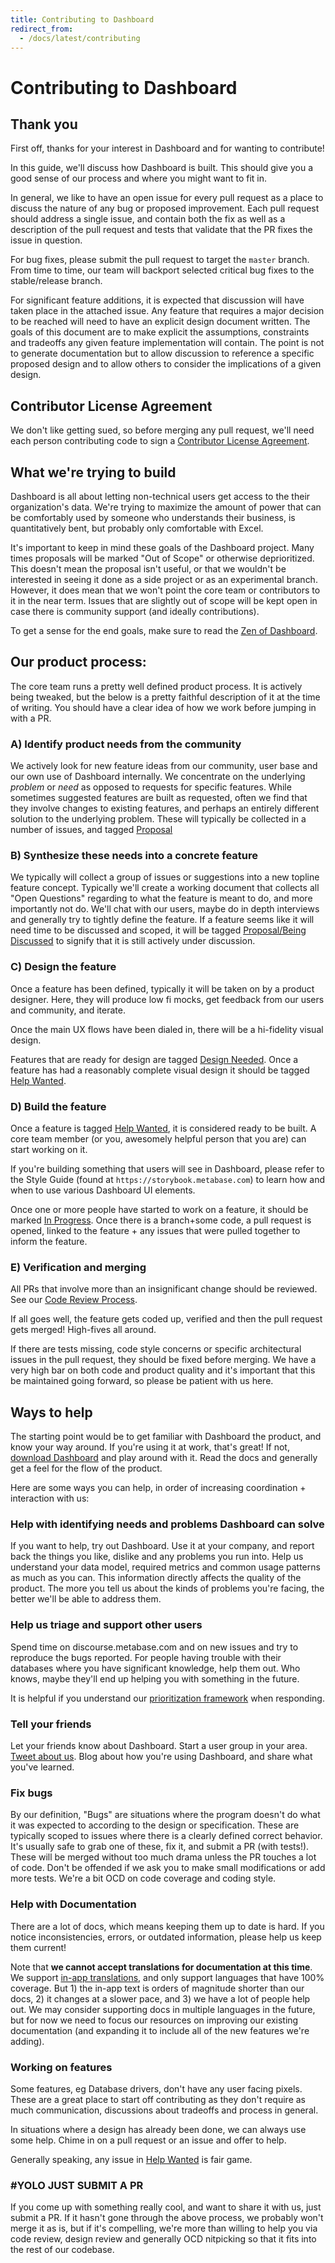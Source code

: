 ```yaml
---
title: Contributing to Dashboard
redirect_from:
  - /docs/latest/contributing
---
```


# Contributing to Dashboard

## Thank you

First off, thanks for your interest in Dashboard and for wanting to contribute!

In this guide, we'll discuss how Dashboard is built. This should give you a good sense of our process and where you might want to fit in.

In general, we like to have an open issue for every pull request as a place to discuss the nature of any bug or proposed improvement. Each pull request should address a single issue, and contain both the fix as well as a description of the pull request and tests that validate that the PR fixes the issue in question.

For bug fixes, please submit the pull request to target the `master` branch. From time to time, our team will backport selected critical bug fixes to the stable/release branch.

For significant feature additions, it is expected that discussion will have taken place in the attached issue. Any feature that requires a major decision to be reached will need to have an explicit design document written. The goals of this document are to make explicit the assumptions, constraints and tradeoffs any given feature implementation will contain. The point is not to generate documentation but to allow discussion to reference a specific proposed design and to allow others to consider the implications of a given design.

## Contributor License Agreement

We don't like getting sued, so before merging any pull request, we'll need each person contributing code to sign a [Contributor License Agreement](https://docs.google.com/a/metabase.com/forms/d/1oV38o7b9ONFSwuzwmERRMi9SYrhYeOrkbmNaq9pOJ_E/viewform).

## What we're trying to build

Dashboard is all about letting non-technical users get access to the their organization's data. We're trying to maximize the amount of power that can be comfortably used by someone who understands their business, is quantitatively bent, but probably only comfortable with Excel.

It's important to keep in mind these goals of the Dashboard project. Many times
proposals will be marked "Out of Scope" or otherwise deprioritized. This doesn't mean the proposal isn't useful, or that we wouldn't be interested in seeing it done as a side project or as an experimental branch. However, it does mean that we won't point the core team or contributors to it in the near term. Issues that are slightly out of scope will be kept open in case there is community support (and ideally contributions).

To get a sense for the end goals, make sure to read the [Zen of Dashboard](https://github.com/metabase/metabase/blob/master/zen.md).

## Our product process:

The core team runs a pretty well defined product process. It is actively being tweaked, but the below is a pretty faithful description of it at the time of writing. You should have a clear idea of how we work before jumping in with a PR.

### A) Identify product needs from the community

We actively look for new feature ideas from our community, user base and our own use of Dashboard internally. We concentrate on the underlying *problem* or *need*  as opposed to requests for specific features. While sometimes suggested features are built as requested, often we find that they involve changes to existing features, and perhaps an entirely different solution to the underlying problem. These will typically be collected in a number of issues, and tagged [Proposal](https://github.com/metabase/metabase/labels/.Proposal)

### B) Synthesize these needs into a concrete feature

We typically will collect a group of issues or suggestions into a new topline feature concept. Typically we'll create a working document that collects all "Open Questions" regarding to what the feature is meant to do, and more importantly not do. We'll chat with our users, maybe do in depth interviews and generally try to tightly define the feature. If a feature seems like it will need time to be discussed and scoped, it will be tagged [Proposal/Being Discussed](https://github.com/metabase/metabase/labels/.Proposal%2FBeing%20Discussed) to signify that it is still actively under discussion.

### C) Design the feature

Once a feature has been defined, typically it will be taken on by a product designer. Here, they will produce low fi mocks, get feedback from our users and community, and iterate.

Once the main UX flows have been dialed in, there will be a hi-fidelity visual design.

Features that are ready for design are tagged [Design Needed](https://github.com/metabase/metabase/labels/.Design%20Needed). Once a feature has had a reasonably complete visual design it should be tagged [Help Wanted](https://github.com/metabase/metabase/labels/.Help%20Wanted).

### D) Build the feature

Once a feature is tagged [Help Wanted](https://github.com/metabase/metabase/labels/.Help%20Wanted), it is considered ready to be built. A core team member (or you, awesomely helpful person that you are) can start working on it.

If you're building something that users will see in Dashboard, please refer to the Style Guide (found at `https://storybook.metabase.com`) to learn how and when to use various Dashboard UI elements.

Once one or more people have started to work on a feature, it should be marked [In Progress](https://github.com/metabase/metabase/labels/.In%20Progress). Once there is a branch+some code, a pull request is opened, linked to the feature + any issues that were pulled together to inform the feature.

### E) Verification and merging

All PRs that involve more than an insignificant change should be reviewed. See our [Code Review Process](code-reviews.md).

If all goes well, the feature gets coded up, verified and then the pull request gets merged! High-fives all around.

If there are tests missing, code style concerns or specific architectural issues in the pull request, they should be fixed before merging. We have a very high bar on both code and product quality and it's important that this be maintained going forward, so please be patient with us here.

## Ways to help

The starting point would be to get familiar with Dashboard the product, and know your way around. If you're using it at work, that's great! If not, [download Dashboard](https://www.metabase.com/start/oss/) and play around with it. Read the docs and generally get a feel for the flow of the product.

Here are some ways you can help, in order of increasing coordination + interaction with us:

### Help with identifying needs and problems Dashboard can solve

If you want to help, try out Dashboard. Use it at your company, and report back the things you like, dislike and any problems you run into. Help us understand your data model, required metrics and common usage patterns as much as you can. This information directly affects the quality of the product. The more you tell us about the kinds of problems you're facing, the better we'll be able to address them.

### Help us triage and support other users

Spend time on discourse.metabase.com and on new issues and try to reproduce the bugs reported. For people having trouble with their databases where you have significant knowledge, help them out. Who knows, maybe they'll end up helping you with something in the future.

It is helpful if you understand our [prioritization framework](https://github.com/metabase/metabase/wiki/Bug-Prioritization) when responding.

### Tell your friends

Let your friends know about Dashboard. Start a user group in your area. [Tweet about us](http://twitter.com/metabase). Blog about how you're using Dashboard, and share what you've learned.

### Fix bugs

By our definition, "Bugs" are situations where the program doesn't do what it was expected to according to the design or specification. These are typically scoped to issues where there is a clearly defined correct behavior. It's usually safe to grab one of these, fix it, and submit a PR (with tests!). These will be merged without too much drama unless the PR touches a lot of code. Don't be offended if we ask you to make small modifications or add more tests. We're a bit OCD on code coverage and coding style.

### Help with Documentation

There are a lot of docs, which means keeping them up to date is hard. If you notice inconsistencies, errors, or outdated information, please help us keep them current!

Note that **we cannot accept translations for documentation at this time**. We support [in-app translations](../configuring-metabase/localization.md), and only support languages that have 100% coverage. But 1) the in-app text is orders of magnitude shorter than our docs, 2) it changes at a slower pace, and 3) we have a lot of people help out. We may consider supporting docs in multiple languages in the future, but for now we need to focus our resources on improving our existing documentation (and expanding it to include all of the new features we're adding).

### Working on features

Some features, eg Database drivers, don't have any user facing pixels. These are a great place to start off contributing as they don't require as much communication, discussions about tradeoffs and process in general.

In situations where a design has already been done, we can always use some help. Chime in on a pull request or an issue and offer to help.

Generally speaking, any issue in [Help Wanted](https://github.com/metabase/metabase/labels/.Help%20Wanted) is fair game.

### #YOLO JUST SUBMIT A PR

If you come up with something really cool, and want to share it with us, just submit a PR. If it hasn't gone through the above process, we probably won't merge it as is, but if it's compelling, we're more than willing to help you via code review, design review and generally OCD nitpicking so that it fits into the rest of our codebase.
